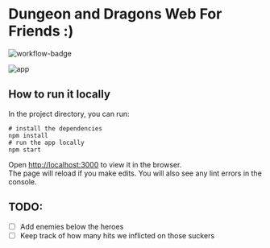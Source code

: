 # Dungeon and Dragons Web For Friends :)
![workflow-badge](https://github.com/brunojppb/d-and-d-web/workflows/deploy/badge.svg)  

![app](https://i.imgur.com/k2NWs5O.gif)

## How to run it locally 

In the project directory, you can run:

```shell
# install the dependencies
npm install
# run the app locally
npm start
```

Open [http://localhost:3000](http://localhost:3000) to view it in the browser.  
The page will reload if you make edits. You will also see any lint errors in the console.

## TODO: 
- [ ] Add enemies below the heroes
- [ ] Keep track of how many hits we inflicted on those suckers
